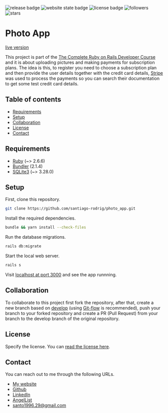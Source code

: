 <!-- place all the badges here -->
![release badge](https://img.shields.io/github/v/release/santiago-rodrig/photo_app)
![website state badge](https://img.shields.io/website?down_color=lightgrey&down_message=offline&up_color=green&up_message=online&url=https%3A%2F%2Fsrodrig-photo_app.herokuapp.com)
![license badge](https://img.shields.io/github/license/santiago-rodrig/photo_app)
![followers](https://img.shields.io/github/followers/santiago-rodrig?style=social)
![stars](https://img.shields.io/github/stars/santiago-rodrig/photo_app?style=social)

# Photo App

[live version](https://srodrig-photo_app.herokuapp.com)

This project is part of the [The Complete Ruby on Rails Developer Course](https://www.udemy.com/course/the-complete-ruby-on-rails-developer-course/)
and it is about uploading pictures and making payments for subscription plans. The idea is this, to register you need to choose a
subscription plan and then provide the user details together with the credit card details, [Stripe](https://stripe.com/) was used to process
the payments so you can search their documentation to get some test credit card details.

## Table of contents

- [Requirements](https://github.com/santiago-rodrig/photo_app#requirements)
- [Setup](https://github.com/santiago-rodrig/photo_app#setup)
- [Collaboration](https://github.com/santiago-rodrig/photo_app#collaboration)
- [License](https://github.com/santiago-rodrig/photo_app#license)
- [Contact](https://github.com/santiago-rodrig/photo_app#contact)

## Requirements

- [Ruby](https://www.ruby-lang.org/en/) (~> 2.6.6)
- [Bundler](https://bundler.io/v2.1/#getting-started) (2.1.4)
- [SQLite3](https://www.sqlite.org/index.html) (~> 3.28.0)

## Setup

First, clone this repository.

```sh
git clone https://github.com/santiago-rodrig/photo_app.git
```

Install the required dependencies.

```sh
bundle && yarn install --check-files
```

Run the database migrations.

```sh
rails db:migrate
```

Start the local web server.

```sh
rails s
```

Visit [localhost at port 3000](http://localhost:3000) and see the app runnning.

## Collaboration

To collaborate to this project first fork the repository, after that, create a
new branch based on
[develop](https://github.com/santiago-rodrig/photo_app/tree/develop)
(using [Git-flow](https://nvie.com/posts/a-successful-git-branching-model/)
is recommended), push your branch to your forked repository and create a PR
(Pull Request) from your branch to the develop branch of the original
repository.

## License

Specify the license. You can [read the license here](LICENSE).

## Contact

You can reach out to me through the following URLs.

- [My website](https://santiagorodriguez.dev)
- [Github](https://github.com/santiago-rodrig)
- [LinkedIn](https://www.linkedin.com/in/santiago-andres-rodriguez-marquez/)
- [AngelList](https://angel.co/u/santiago-andres-rodriguez-marquez)
- [santo1996.29@gmail.com](mailto:santo1996.29@gmail.com)
